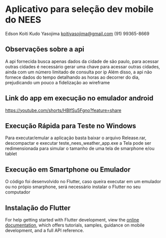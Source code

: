 # Aplicativo para seleção dev mobile do NEES

Edson Koiti Kudo Yasojima
koitiyasojima@gmail.com
(91) 99365-8669

## Observações sobre a api
A api fornecida busca apenas dados da cidade de são paulo, para acessar outras cidades
é necessário gerar uma chave para acessar outras cidades, ainda com um número limitado de consulta por ip
Além disso, a api não fornece dados do tempo detalhando as horas ao decorrer do dia, prejudicando um pouco
a fidelização ao wireframe

## Link do app em execução no emulador android
https://youtube.com/shorts/HBlfSu5Fgno?feature=share

## Execução Rápida para Teste no Windows
Para executar/emular a aplicação basta baixar o arquivo Release.rar, descompactar e executar teste_nees_weather_app.exe
a Tela pode ser redimensionada para simular o tamanho de uma tela de smarphone e/ou tablet

## Execução em Smartphone ou Emulador
O código foi desenvolvido no Flutter, caso queira executar em um emulador ou no própio smarphone, será necessário instalar o Flutter no seu computador

## Instalação do Flutter
For help getting started with Flutter development, view the
[online documentation](https://docs.flutter.dev/), which offers tutorials,
samples, guidance on mobile development, and a full API reference.
